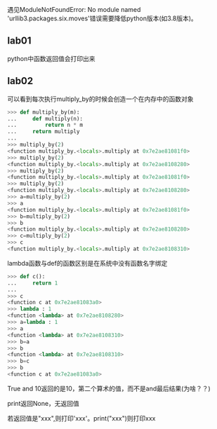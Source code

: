 遇见ModuleNotFoundError: No module named 'urllib3.packages.six.moves'错误需要降低python版本(如3.8版本)。

## lab01

python中函数返回值会打印出来

## lab02

可以看到每次执行multiply_by的时候会创造一个在内存中的函数对象

```python
>>> def multiply_by(m):
...     def multiply(n):
...         return n * m
...     return multiply
... 
>>> multiply_by(2)
<function multiply_by.<locals>.multiply at 0x7e2ae81081f0>
>>> multiply_by(2)
<function multiply_by.<locals>.multiply at 0x7e2ae8108280>
>>> multiply_by(2)
<function multiply_by.<locals>.multiply at 0x7e2ae81081f0>
>>> multiply_by(2)
<function multiply_by.<locals>.multiply at 0x7e2ae8108280>
>>> a=multiply_by(2)
>>> a
<function multiply_by.<locals>.multiply at 0x7e2ae81081f0>
>>> b=multiply_by(2)
>>> b
<function multiply_by.<locals>.multiply at 0x7e2ae8108280>
>>> c=multiply_by(2)
>>> c
<function multiply_by.<locals>.multiply at 0x7e2ae8108310>
```

lambda函数与def的函数区别是在系统中没有函数名字绑定

```python
>>> def c():
...     return 1
... 
>>> c
<function c at 0x7e2ae81083a0>
>>> lambda : 1
<function <lambda> at 0x7e2ae8108280>
>>> a=lambda : 1
>>> a
<function <lambda> at 0x7e2ae8108310>
>>> b=a
>>> b
<function <lambda> at 0x7e2ae8108310>
>>> b=c
>>> b
<function c at 0x7e2ae81083a0>
```

True and 10返回的是10，第二个算术的值，而不是and最后结果(为啥？？)

print返回None，无返回值

若返回值是"xxx",则打印'xxx'。print("xxx")则打印xxx
